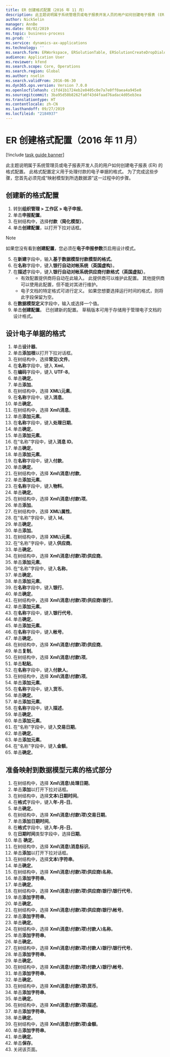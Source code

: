 ```yaml
---
title: ER 创建格式配置（2016 年 11 月）
description: 此主题说明属于系统管理员或电子报表开发人员的用户如何创建电子报表 (ER) 的格式配置。
author: NickSelin
manager: AnnBe
ms.date: 08/02/2019
ms.topic: business-process
ms.prod: ''
ms.service: dynamics-ax-applications
ms.technology: ''
ms.search.form: ERWorkspace, ERSolutionTable, ERSolutionCreateDropDialog, EROperationDesigner, ERComponentTypeDropDialog
audience: Application User
ms.reviewer: kfend
ms.search.scope: Core, Operations
ms.search.region: Global
ms.author: nselin
ms.search.validFrom: 2016-06-30
ms.dyn365.ops.version: Version 7.0.0
ms.openlocfilehash: c1fd41b1724eb2e0405c0e7a7e0ff0aea4a945e0
ms.sourcegitcommit: 3ba95d50b8262fa0f43d4faad76adac4d05eb3ea
ms.translationtype: HT
ms.contentlocale: zh-CN
ms.lasthandoff: 09/27/2019
ms.locfileid: "2184937"
---
```

# <a name="er-create-a-format-configuration-november-2016"></a>ER 创建格式配置（2016 年 11 月）

[!include [task guide banner](../../includes/task-guide-banner.md)]

此主题说明属于系统管理员或电子报表开发人员的用户如何创建电子报表 (ER) 的格式配置。 此格式配置定义用于处理付款的电子单据的格式。 为了完成这些步骤，您首先必须完成“映射模型到所选数据源”这一过程中的步骤。


## <a name="create-a-new-format-configuration"></a>创建新的格式配置
1. 转到**组织管理 > 工作区 > 电子申报**。
2. 单击**申报配置**。
3. 在树结构中，选择**付款（简化模型）**。
4. 单击**创建配置**，以打开下拉对话框。

 > [!NOTE]
 > 如果您没有看到**创建配置**，您必须在**电子申报参数**页启用设计模式。 
 
5. 在**新建**字段中，输入**基于数据模型付款模型的格式**。
6. 在**名称**字段中，键入**银行自动对帐系统（英国虚构）**。
7. 在**描述**字段中，键入**银行自动对帐系统供应商付款格式（英国虚拟）**。
    * 有效配置提供商将自动在此输入。 此提供商可以维护此配置。 其他提供商可以使用此配置，但不能对其进行维护。  
    * 电子文档的特定格式可进行定义。 如果您想要选择运行时间的格式，则将此字段保留为空。  
8. 在**数据模型定义**字段中，输入或选择一个值。
9. 单击**创建配置**。 已创建新的配置。 草稿版本可用于存储用于管理电子文档的设计格式。  

## <a name="design-the-format-of-an-electronic-document"></a>设计电子单据的格式
1. 单击**设计器**。
2. 单击**添加根**以打开下拉对话框。
3. 在树结构中，选择**常见\文件**。
4. 在**名称**字段中，键入 **Xml**。
5. 在**编码**字段中，键入 **UTF-8**。
6. 单击**确定**。
7. 单击**添加**。
8. 在树结构中，选择 **XML\元素**。
9. 在**名称**字段中，键入**消息**。
10. 单击**确定**。
11. 在树结构中，选择 **Xml\消息**。
12. 单击**添加元素**。
13. 在**名称**字段中，键入**处理日期**。
14. 单击**确定**。
15. 单击**添加元素**。
16. 在“名称”字段中，键入**消息 ID**。
17. 单击**确定**。
18. 单击**添加元素**。
19. 在**名称**字段中，键入**付款**。
20. 单击**确定**。
21. 在树结构中，选择 **Xml\消息\付款**。
22. 单击**添加元素**。
23. 在**名称**字段中，键入**物料**。
24. 单击**确定**。
25. 在树结构中，选择 **Xml\消息\付款\项**。
26. 单击**添加**。
27. 在树结构中，选择 **XML\属性**。
28. 在“名称”字段中，键入 **Id**。
29. 单击**确定**。
30. 单击**添加**。
31. 在树结构中，选择 **XML\元素**。
32. 在“名称”字段中，键入**供应商**。
33. 单击**确定**。
34. 在树结构中，选择 **Xml\消息\付款\项\供应商**。
35. 单击**添加元素**。
36. 在“名称”字段中，键入**名称**。
37. 单击**确定**。
38. 单击**添加元素**。
39. 在**名称**字段中，键入**银行**。
40. 单击**确定**。
41. 在树结构中，选择 **Xml\消息\付款\项\供应商\银行**。
42. 单击**添加元素**。
43. 在**名称**字段中，键入**银行代号**。
44. 单击**确定**。
45. 单击**添加元素**。
46. 在**名称**字段中，键入**帐号**。
47. 单击**确定**。
48. 在树结构中，选择 **Xml\消息\付款\项\供应商**。
49. 单击**复制**。
50. 在树结构中，选择 **Xml\消息\付款\项**。
51. 单击**粘贴**。
52. 在**名称**字段中，键入**付款人**。
53. 在树结构中，选择 **Xml\消息\付款\项**。
54. 单击**添加元素**。
55. 在**名称**字段中，键入**货币**。
56. 单击**确定**。
57. 单击**添加元素**。
58. 在**名称**字段中，键入**描述**。
59. 单击**确定**。
60. 单击**添加元素**。
61. 在“名称”字段中，键入**交易日期**。
62. 单击**确定**。
63. 单击**添加元素**。
64. 在“名称”字段中，键入**金额**。
65. 单击**确定**。

## <a name="prepare-format-components-for-mapping-to-data-model-elements"></a>准备映射到数据模型元素的格式部分
1. 在树结构中，选择 **Xml\消息\处理日期**。
2. 单击**添加**以打开下拉对话框。
3. 在树结构中，选择**文本\日期时间**。
4. 在**格式**字段中，键入**年-月-日**。
5. 单击**确定**。
6. 在树结构中，选择 **Xml\消息\付款\项\交易日期**。
7. 单击**添加日期时间**。
8. 在**格式**字段中，键入**年-月-日**。
9. 在**日期时间**类型字段中，选择**日期**。
10. 单击 **确定**。
11. 在树结构中，选择 **Xml\消息\消息标识**。
12. 单击**添加**以打开下拉对话框。
13. 在树结构中，选择**文本\字符串**。
14. 单击**确定**。
15. 在树结构中，选择 **Xml\消息\付款\项\供应商\名称**。
16. 单击**添加字符串**。
17. 单击**确定**。
18. 在树结构中，选择 **Xml\消息\付款\项\供应商\银行\银行代号**。
19. 单击**添加字符串**。
20. 单击**确定**。
21. 在树结构中，选择 **Xml\消息\付款\项\供应商\银行\帐号**。
22. 单击**添加字符串**。
23. 单击**确定**。
24. 在树结构中，选择 **Xml\消息\付款\项\付款人\名称**。
25. 单击**添加字符串**。
26. 单击**确定**。
27. 在树结构中，选择 **Xml\消息\付款\项\付款人\银行\银行代号**。
28. 单击**添加字符串**。
29. 单击**确定**。
30. 在树结构中，选择 **Xml\消息\付款\项\付款人\银行\帐号**。
31. 单击**添加字符串**。
32. 单击**确定**。
33. 在树结构中，选择 **Xml\消息\付款\项\货币**。
34. 单击**添加字符串**。
35. 单击**确定**。
36. 在树结构中，选择 **Xml\消息\付款\项\描述**。
37. 单击**添加字符串**。
38. 单击**确定**。
39. 在树结构中，选择 **Xml\消息\付款\项\金额**。
40. 单击**添加字符串**。
41. 单击**确定**。
42. 单击**保存**。
43. 关闭该页面。

